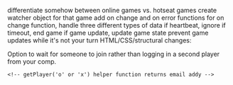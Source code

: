 <!-- download watcher file and add export module line -->
<!-- join online game as player O -->
differentiate somehow between online games vs. hotseat games
create watcher object for that game
add on change and on error functions
  for on change function, handle three different types of data
  if heartbeat, ignore
  if timeout, end game
  if game update, update game state
    prevent game updates while it's not your turn
HTML/CSS/structural changes:
  <!-- Join game online option -->
  Option to wait for someone to join rather than logging in a second player from your comp.
  <!-- In game, Display game ID#, primary player name, and player letter -->
    <!-- getPlayer('o' or 'x') helper function returns email addy -->
